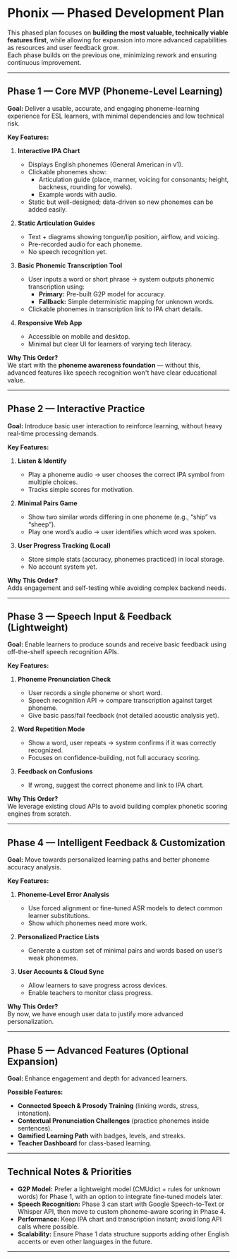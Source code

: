 # Phonix — Phased Development Plan

This phased plan focuses on **building the most valuable, technically viable features first**, while allowing for expansion into more advanced capabilities as resources and user feedback grow.  
Each phase builds on the previous one, minimizing rework and ensuring continuous improvement.

---

## Phase 1 — Core MVP (Phoneme-Level Learning)

**Goal:** Deliver a usable, accurate, and engaging phoneme-learning experience for ESL learners, with minimal dependencies and low technical risk.

**Key Features:**
1. **Interactive IPA Chart**  
   - Displays English phonemes (General American in v1).  
   - Clickable phonemes show:  
     - Articulation guide (place, manner, voicing for consonants; height, backness, rounding for vowels).  
     - Example words with audio.  
   - Static but well-designed; data-driven so new phonemes can be added easily.

2. **Static Articulation Guides**  
   - Text + diagrams showing tongue/lip position, airflow, and voicing.  
   - Pre-recorded audio for each phoneme.  
   - No speech recognition yet.

3. **Basic Phonemic Transcription Tool**  
   - User inputs a word or short phrase → system outputs phonemic transcription using:  
     - **Primary:** Pre-built G2P model for accuracy.  
     - **Fallback:** Simple deterministic mapping for unknown words.  
   - Clickable phonemes in transcription link to IPA chart details.

4. **Responsive Web App**  
   - Accessible on mobile and desktop.  
   - Minimal but clear UI for learners of varying tech literacy.

**Why This Order?**  
We start with the **phoneme awareness foundation** — without this, advanced features like speech recognition won't have clear educational value.

---

## Phase 2 — Interactive Practice

**Goal:** Introduce basic user interaction to reinforce learning, without heavy real-time processing demands.

**Key Features:**
1. **Listen & Identify**  
   - Play a phoneme audio → user chooses the correct IPA symbol from multiple choices.  
   - Tracks simple scores for motivation.

2. **Minimal Pairs Game**  
   - Show two similar words differing in one phoneme (e.g., “ship” vs “sheep”).  
   - Play one word’s audio → user identifies which word was spoken.

3. **User Progress Tracking (Local)**  
   - Store simple stats (accuracy, phonemes practiced) in local storage.  
   - No account system yet.

**Why This Order?**  
Adds engagement and self-testing while avoiding complex backend needs.

---

## Phase 3 — Speech Input & Feedback (Lightweight)

**Goal:** Enable learners to produce sounds and receive basic feedback using off-the-shelf speech recognition APIs.

**Key Features:**
1. **Phoneme Pronunciation Check**  
   - User records a single phoneme or short word.  
   - Speech recognition API → compare transcription against target phoneme.  
   - Give basic pass/fail feedback (not detailed acoustic analysis yet).

2. **Word Repetition Mode**  
   - Show a word, user repeats → system confirms if it was correctly recognized.  
   - Focuses on confidence-building, not full accuracy scoring.

3. **Feedback on Confusions**  
   - If wrong, suggest the correct phoneme and link to IPA chart.

**Why This Order?**  
We leverage existing cloud APIs to avoid building complex phonetic scoring engines from scratch.

---

## Phase 4 — Intelligent Feedback & Customization

**Goal:** Move towards personalized learning paths and better phoneme accuracy analysis.

**Key Features:**
1. **Phoneme-Level Error Analysis**  
   - Use forced alignment or fine-tuned ASR models to detect common learner substitutions.  
   - Show which phonemes need more work.

2. **Personalized Practice Lists**  
   - Generate a custom set of minimal pairs and words based on user’s weak phonemes.

3. **User Accounts & Cloud Sync**  
   - Allow learners to save progress across devices.  
   - Enable teachers to monitor class progress.

**Why This Order?**  
By now, we have enough user data to justify more advanced personalization.

---

## Phase 5 — Advanced Features (Optional Expansion)

**Goal:** Enhance engagement and depth for advanced learners.

**Possible Features:**
- **Connected Speech & Prosody Training** (linking words, stress, intonation).  
- **Contextual Pronunciation Challenges** (practice phonemes inside sentences).  
- **Gamified Learning Path** with badges, levels, and streaks.  
- **Teacher Dashboard** for class-based learning.

---

## Technical Notes & Priorities

- **G2P Model:** Prefer a lightweight model (CMUdict + rules for unknown words) for Phase 1, with an option to integrate fine-tuned models later.  
- **Speech Recognition:** Phase 3 can start with Google Speech-to-Text or Whisper API, then move to custom phoneme-aware scoring in Phase 4.  
- **Performance:** Keep IPA chart and transcription instant; avoid long API calls where possible.  
- **Scalability:** Ensure Phase 1 data structure supports adding other English accents or even other languages in the future.

---
